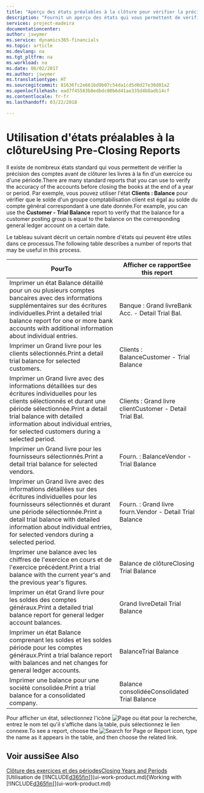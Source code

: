 ```yaml
---
title: "Aperçu des états préalables à la clôture pour vérifier la précision de compte | Microsoft Docs"
description: "Fournit un aperçu des états qui vous permettent de vérifier la précision des comptes avant de clôturer les livres à la fin d'un exercice ou d'une période."
services: project-madeira
documentationcenter: 
author: jswymer
ms.service: dynamics365-financials
ms.topic: article
ms.devlang: na
ms.tgt_pltfrm: na
ms.workload: na
ms.date: 06/02/2017
ms.author: jswymer
ms.translationtype: HT
ms.sourcegitcommit: 81636fc2e661bd9b07c54da1cd5d0d27e30d01a2
ms.openlocfilehash: ead7f45583b8edbdc00b6d41ae335d4b8adb14cf
ms.contentlocale: fr-fr
ms.lasthandoff: 03/22/2018

---
```

# <a name="using-pre-closing-reports"></a><span data-ttu-id="6891c-103">Utilisation d'états préalables à la clôture</span><span class="sxs-lookup"><span data-stu-id="6891c-103">Using Pre-Closing Reports</span></span>
<span data-ttu-id="6891c-104">Il existe de nombreux états standard qui vous permettent de vérifier la précision des comptes avant de clôturer les livres à la fin d'un exercice ou d'une période.</span><span class="sxs-lookup"><span data-stu-id="6891c-104">There are many standard reports that you can use to verify the accuracy of the accounts before closing the books at the end of a year or period.</span></span> <span data-ttu-id="6891c-105">Par exemple, vous pouvez utiliser l'état **Clients : Balance** pour vérifier que le solde d'un groupe comptabilisation client est égal au solde du compte général correspondant à une date donnée.</span><span class="sxs-lookup"><span data-stu-id="6891c-105">For example, you can use the **Customer - Trial Balance** report to verify that the balance for a customer posting group is equal to the balance on the corresponding general ledger account on a certain date.</span></span>

<span data-ttu-id="6891c-106">Le tableau suivant décrit un certain nombre d'états qui peuvent être utiles dans ce processus.</span><span class="sxs-lookup"><span data-stu-id="6891c-106">The following table describes a number of reports that may be useful in this process.</span></span>

| <span data-ttu-id="6891c-107">Pour</span><span class="sxs-lookup"><span data-stu-id="6891c-107">To</span></span> | <span data-ttu-id="6891c-108">Afficher ce rapport</span><span class="sxs-lookup"><span data-stu-id="6891c-108">See this report</span></span> |
| --- | --- |
| <span data-ttu-id="6891c-109">Imprimer un état Balance détaillé pour un ou plusieurs comptes bancaires avec des informations supplémentaires sur des écritures individuelles.</span><span class="sxs-lookup"><span data-stu-id="6891c-109">Print a detailed trial balance report for one or more bank accounts with additional information about individual entries.</span></span> |<span data-ttu-id="6891c-110">Banque : Grand livre</span><span class="sxs-lookup"><span data-stu-id="6891c-110">Bank Acc. - Detail Trial Bal.</span></span> |
| <span data-ttu-id="6891c-111">Imprimer un Grand livre pour les clients sélectionnés.</span><span class="sxs-lookup"><span data-stu-id="6891c-111">Print a detail trial balance for selected customers.</span></span> |<span data-ttu-id="6891c-112">Clients : Balance</span><span class="sxs-lookup"><span data-stu-id="6891c-112">Customer - Trial Balance</span></span> |
| <span data-ttu-id="6891c-113">Imprimer un Grand livre avec des informations détaillées sur des écritures individuelles pour les clients sélectionnés et durant une période sélectionnée.</span><span class="sxs-lookup"><span data-stu-id="6891c-113">Print a detail trial balance with detailed information about individual entries, for selected customers during a selected period.</span></span> |<span data-ttu-id="6891c-114">Clients : Grand livre client</span><span class="sxs-lookup"><span data-stu-id="6891c-114">Customer - Detail Trial Bal.</span></span> |
| <span data-ttu-id="6891c-115">Imprimer un Grand livre pour les fournisseurs sélectionnés.</span><span class="sxs-lookup"><span data-stu-id="6891c-115">Print a detail trial balance for selected vendors.</span></span> |<span data-ttu-id="6891c-116">Fourn. : Balance</span><span class="sxs-lookup"><span data-stu-id="6891c-116">Vendor - Trial Balance</span></span> |
| <span data-ttu-id="6891c-117">Imprimer un Grand livre avec des informations détaillées sur des écritures individuelles pour les fournisseurs sélectionnés et durant une période sélectionnée.</span><span class="sxs-lookup"><span data-stu-id="6891c-117">Print a detail trial balance with detailed information about individual entries, for selected vendors during a selected period.</span></span> |<span data-ttu-id="6891c-118">Fourn. : Grand livre fourn.</span><span class="sxs-lookup"><span data-stu-id="6891c-118">Vendor - Detail Trial Balance</span></span> |
| <span data-ttu-id="6891c-119">Imprimer une balance avec les chiffres de l'exercice en cours et de l'exercice précédent.</span><span class="sxs-lookup"><span data-stu-id="6891c-119">Print a trial balance with the current year's and the previous year's figures.</span></span> |<span data-ttu-id="6891c-120">Balance de clôture</span><span class="sxs-lookup"><span data-stu-id="6891c-120">Closing Trial Balance</span></span> |
| <span data-ttu-id="6891c-121">Imprimer un état Grand livre pour les soldes des comptes généraux.</span><span class="sxs-lookup"><span data-stu-id="6891c-121">Print a detailed trial balance report for general ledger account balances.</span></span> |<span data-ttu-id="6891c-122">Grand livre</span><span class="sxs-lookup"><span data-stu-id="6891c-122">Detail Trial Balance</span></span> |
| <span data-ttu-id="6891c-123">Imprimer un état Balance comprenant les soldes et les soldes période pour les comptes généraux.</span><span class="sxs-lookup"><span data-stu-id="6891c-123">Print a trial balance report with balances and net changes for general ledger accounts.</span></span> |<span data-ttu-id="6891c-124">Balance</span><span class="sxs-lookup"><span data-stu-id="6891c-124">Trial Balance</span></span> |
| <span data-ttu-id="6891c-125">Imprimer une balance pour une société consolidée.</span><span class="sxs-lookup"><span data-stu-id="6891c-125">Print a trial balance for a consolidated company.</span></span> |<span data-ttu-id="6891c-126">Balance consolidée</span><span class="sxs-lookup"><span data-stu-id="6891c-126">Consolidated Trial Balance</span></span> |

<span data-ttu-id="6891c-127">Pour afficher un état, sélectionnez l'icône ![Page ou état pour la recherche](media/ui-search/search_small.png "icône Page ou état pour la recherche"), entrez le nom tel qu'il s'affiche dans la table, puis sélectionnez le lien connexe.</span><span class="sxs-lookup"><span data-stu-id="6891c-127">To see a report, choose the ![Search for Page or Report](media/ui-search/search_small.png "Search for Page or Report icon") icon, type the name as it appears in the table, and then choose the related link.</span></span>

## <a name="see-also"></a><span data-ttu-id="6891c-128">Voir aussi</span><span class="sxs-lookup"><span data-stu-id="6891c-128">See Also</span></span>
[<span data-ttu-id="6891c-129">Clôture des exercices et des périodes</span><span class="sxs-lookup"><span data-stu-id="6891c-129">Closing Years and Periods</span></span>](year-close-years-periods.md)  
<span data-ttu-id="6891c-130">[Utilisation de [!INCLUDE[d365fin](includes/d365fin_md.md)]](ui-work-product.md)</span><span class="sxs-lookup"><span data-stu-id="6891c-130">[Working with [!INCLUDE[d365fin](includes/d365fin_md.md)]](ui-work-product.md)</span></span>


